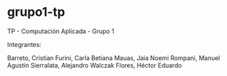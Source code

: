 # grupo1-tp
TP - Computación Aplicada - Grupo 1

Integrantes:

Barreto, Cristian
Furini, Carla Betiana
Mauas, Jaia Noemi
Rompani, Manuel Agustin
Sierralata, Alejandro
Walczak Flores, Héctor Eduardo
